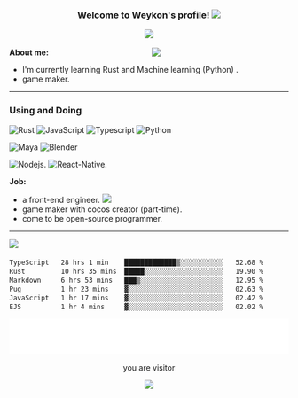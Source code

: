 <!-- https://readme-typing-svg.herokuapp.com/demo/ -->

<h3 align=center>
  Welcome to Weykon's profile!  
  <img src="https://media.giphy.com/media/hvRJCLFzcasrR4ia7z/giphy.gif" width="28">
</h3>

<p align="center">
  <a herf="https://git.io/typing-svg"><img src="https://readme-typing-svg.herokuapp.com?font=Shadows+Into+Light&size=30&height=250px&width=500px&pause=500&color=15C800&background=000000&center=true&vCenter=true&lines=i+love+the+code+world+!"></a>
</p>

<img align="right" width="49%" src="https://github-readme-stats.vercel.app/api?username=weykon&theme=solarized-light&show_icons=true&count_private=true&include_all_commits=true">

**About me:**
+ I'm currently learning Rust and Machine learning (Python) .
+ game maker.
---

### Using and Doing

![Rust](http://img.shields.io/badge/-Rust-D2B48?style=flat-square&logo=Rust&logoColor=000000)
![JavaScript](https://img.shields.io/badge/-JavaScript-%23F7DF1C?style=flat-square&logo=javascript&logoColor=ffff4a&color=d1b01f)
![Typescript](http://img.shields.io/badge/-Typescript-ff69b4?style=flat-square&logo=Typescript&logoColor=white)
![Python](http://img.shields.io/badge/-Python-purple?style=flat-square&logo=Python&logoColor=pink)  

![Maya](http://img.shields.io/badge/-Maya-48A0A3?style=flat-square&logo=Maya&logoColor=5AAEAF)
![Blender](http://img.shields.io/badge/-Blender-orange?style=flat-square&logo=Blender&logoColor=5AAEAF)

![Nodejs](http://img.shields.io/badge/-Nodejs-orange?style=flat-square&logo=Nodejs&logoColor=5AAEAF). 
![React-Native](http://img.shields.io/badge/-React-Native-blue?style=flat-square&logo=React-Native&logoColor=5AAEAF). 

**Job:**
- a front-end engineer. ![](https://img.shields.io/badge/%20-React-blue)
- game maker with cocos creator (part-time).
- come to be open-source programmer.

--- 

<img src="https://github-readme-stats.vercel.app/api/top-langs/?username=weykon&layout=compact">

<!--START_SECTION:waka-->

```text
TypeScript   28 hrs 1 min    █████████████▒░░░░░░░░░░░   52.68 %
Rust         10 hrs 35 mins  █████░░░░░░░░░░░░░░░░░░░░   19.90 %
Markdown     6 hrs 53 mins   ███▒░░░░░░░░░░░░░░░░░░░░░   12.95 %
Pug          1 hr 23 mins    ▓░░░░░░░░░░░░░░░░░░░░░░░░   02.63 %
JavaScript   1 hr 17 mins    ▓░░░░░░░░░░░░░░░░░░░░░░░░   02.42 %
EJS          1 hr 4 mins     ▓░░░░░░░░░░░░░░░░░░░░░░░░   02.02 %
```

<!--END_SECTION:waka-->

![code the day](./metrics.plugin.code.svg)
<div align=center>
  <p> you are visitor </p>
  <img src="https://profile-counter.glitch.me/weykon/count.svg">
</div>
